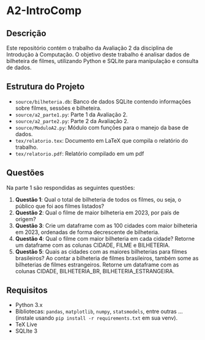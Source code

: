 # A2-IntroComp


## Descrição
Este repositório contém o trabalho da Avaliação 2 da disciplina de Introdução à Computação. O objetivo deste trabalho é analisar dados de bilheteira de filmes, utilizando Python e SQLite para manipulação e consulta de dados.

## Estrutura do Projeto
- `source/bilheteria.db`: Banco de dados SQLite contendo informações sobre filmes, sessões e bilheteira.
- `source/a2_parte1.py`: Parte 1 da Avaliação 2.
- `source/a2_parte2.py`: Parte 2 da Avaliação 2.
- `source/ModuloA2.py`: Módulo com funções para o manejo da base de dados.
- `tex/relatorio.tex`: Documento em LaTeX que compila o relatório do trabalho.
- `tex/relatorio.pdf`: Relatório compilado em um pdf
## Questões
Na parte 1 são respondidas as seguintes questões:
1. **Questão 1**: Qual o total de bilheteria de todos os filmes, ou seja, o público que foi aos
filmes listados?
2. **Questão 2**: Qual o filme de maior bilheteria em 2023, por país de origem?
3. **Questão 3**: Crie um dataframe com as 100 cidades com maior bilheteria em 2023,
ordenadas de forma decrescente de bilheteria.
4. **Questão 4**: Qual o filme com maior bilheteria em cada cidade? Retorne um dataframe
com as colunas CIDADE, FILME e BILHETERIA.
5. **Questão 5**: Quais as cidades com as maiores bilheterias para filmes brasileiros? Ao
contar a bilheteria de filmes brasileiros, também some as bilheterias
de filmes estrangeiros. Retorne um dataframe com as colunas CIDADE,
BILHETERIA_BR, BILHETERIA_ESTRANGEIRA.

## Requisitos
- Python 3.x
- Bibliotecas: `pandas`, `matplotlib`, `numpy`, `statsmodels`, entre outras ... (instale usando `pip install -r requirements.txt` em sua venv).
- TeX Live
- SQLIte 3